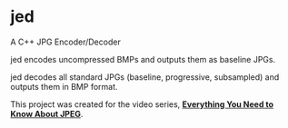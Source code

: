 # jed

A C++ JPG Encoder/Decoder

jed encodes uncompressed BMPs and outputs them as baseline JPGs.

jed decodes all standard JPGs (baseline, progressive, subsampled) and outputs them in BMP format.

This project was created for the video series, [**Everything You Need to Know About JPEG**][yt].

[yt]: https://www.youtube.com/playlist?list=PLpsTn9TA_Q8VMDyOPrDKmSJYt1DLgDZU4
